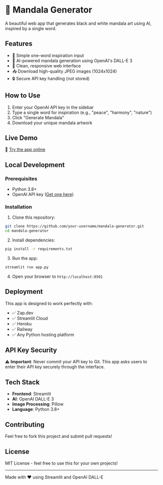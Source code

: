 # 🎨 Mandala Generator

A beautiful web app that generates black and white mandala art using AI, inspired by a single word.

## Features

- 🎯 Simple one-word inspiration input
- 🤖 AI-powered mandala generation using OpenAI's DALL-E 3
- 📱 Clean, responsive web interface
- 📥 Download high-quality JPEG images (1024x1024)
- 🔒 Secure API key handling (not stored)

## How to Use

1. Enter your OpenAI API key in the sidebar
2. Type a single word for inspiration (e.g., "peace", "harmony", "nature")
3. Click "Generate Mandala" 
4. Download your unique mandala artwork

## Live Demo

🚀 [Try the app online](your-zap-dev-url-here)

## Local Development

### Prerequisites
- Python 3.8+
- OpenAI API key ([Get one here](https://platform.openai.com/api-keys))

### Installation

1. Clone this repository:
```bash
git clone https://github.com/your-username/mandala-generator.git
cd mandala-generator
```

2. Install dependencies:
```bash
pip install -r requirements.txt
```

3. Run the app:
```bash
streamlit run app.py
```

4. Open your browser to `http://localhost:8501`

## Deployment

This app is designed to work perfectly with:
- ✅ Zap.dev
- ✅ Streamlit Cloud
- ✅ Heroku
- ✅ Railway
- ✅ Any Python hosting platform

## API Key Security

⚠️ **Important**: Never commit your API key to Git. This app asks users to enter their API key securely through the interface.

## Tech Stack

- **Frontend**: Streamlit
- **AI**: OpenAI DALL-E 3
- **Image Processing**: Pillow
- **Language**: Python 3.8+

## Contributing

Feel free to fork this project and submit pull requests!

## License

MIT License - feel free to use this for your own projects!

---

Made with ❤️ using Streamlit and OpenAI DALL-E